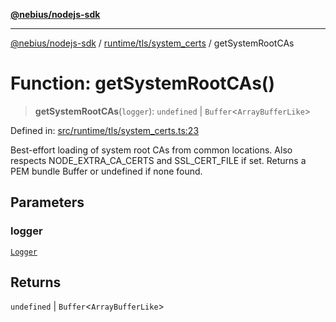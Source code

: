 [**@nebius/nodejs-sdk**](../../../../README.md)

---

[@nebius/nodejs-sdk](../../../../README.md) / [runtime/tls/system_certs](../README.md) / getSystemRootCAs

# Function: getSystemRootCAs()

> **getSystemRootCAs**(`logger`): `undefined` \| `Buffer`\<`ArrayBufferLike`\>

Defined in: [src/runtime/tls/system_certs.ts:23](https://github.com/nebius/nodejs-sdk/blob/b305f8e478cb0251c26d73900b264b3bd9a5cc58/src/runtime/tls/system_certs.ts#L23)

Best-effort loading of system root CAs from common locations.
Also respects NODE_EXTRA_CA_CERTS and SSL_CERT_FILE if set.
Returns a PEM bundle Buffer or undefined if none found.

## Parameters

### logger

[`Logger`](../../../util/logging/classes/Logger.md)

## Returns

`undefined` \| `Buffer`\<`ArrayBufferLike`\>
